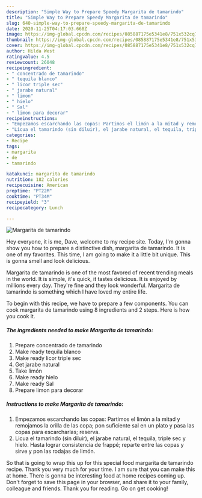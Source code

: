 ```yaml
---
description: "Simple Way to Prepare Speedy Margarita de tamarindo"
title: "Simple Way to Prepare Speedy Margarita de tamarindo"
slug: 640-simple-way-to-prepare-speedy-margarita-de-tamarindo
date: 2020-11-25T04:17:03.668Z
image: https://img-global.cpcdn.com/recipes/085887175e5341e8/751x532cq70/margarita-de-tamarindo-foto-principal.jpg
thumbnail: https://img-global.cpcdn.com/recipes/085887175e5341e8/751x532cq70/margarita-de-tamarindo-foto-principal.jpg
cover: https://img-global.cpcdn.com/recipes/085887175e5341e8/751x532cq70/margarita-de-tamarindo-foto-principal.jpg
author: Hilda West
ratingvalue: 4.5
reviewcount: 26048
recipeingredient:
- " concentrado de tamarindo"
- " tequila blanco"
- " licor triple sec"
- " jarabe natural"
- " limon"
- " hielo"
- " Sal"
- " limon para decorar"
recipeinstructions:
- "Empezamos escarchando las copas: Partimos el limón a la mitad y remojamos la orilla de las copa; pon suficiente sal en un plato y pasa las copas para escarcharlas; reserva."
- "Licua el tamarindo (sin diluir), el jarabe natural, el tequila, triple sec y hielo. Hasta lograr consistencia de frappé; reparte entre las copas y sirve y pon las rodajas de limón."
categories:
- Recipe
tags:
- margarita
- de
- tamarindo

katakunci: margarita de tamarindo 
nutrition: 182 calories
recipecuisine: American
preptime: "PT22M"
cooktime: "PT34M"
recipeyield: "3"
recipecategory: Lunch

---
```



![Margarita de tamarindo](https://img-global.cpcdn.com/recipes/085887175e5341e8/751x532cq70/margarita-de-tamarindo-foto-principal.jpg)

Hey everyone, it is me, Dave, welcome to my recipe site. Today, I'm gonna show you how to prepare a distinctive dish, margarita de tamarindo. It is one of my favorites. This time, I am going to make it a little bit unique. This is gonna smell and look delicious.

Margarita de tamarindo is one of the most favored of recent trending meals in the world. It is simple, it's quick, it tastes delicious. It is enjoyed by millions every day. They're fine and they look wonderful. Margarita de tamarindo is something which I have loved my entire life.




To begin with this recipe, we have to prepare a few components. You can cook margarita de tamarindo using 8 ingredients and 2 steps. Here is how you cook it.

<!--inarticleads1-->

##### The ingredients needed to make Margarita de tamarindo:

1. Prepare  concentrado de tamarindo
1. Make ready  tequila blanco
1. Make ready  licor triple sec
1. Get  jarabe natural
1. Take  limón
1. Make ready  hielo
1. Make ready  Sal
1. Prepare  limon para decorar




<!--inarticleads2-->

##### Instructions to make Margarita de tamarindo:

1. Empezamos escarchando las copas: Partimos el limón a la mitad y remojamos la orilla de las copa; pon suficiente sal en un plato y pasa las copas para escarcharlas; reserva.
1. Licua el tamarindo (sin diluir), el jarabe natural, el tequila, triple sec y hielo. Hasta lograr consistencia de frappé; reparte entre las copas y sirve y pon las rodajas de limón.




So that is going to wrap this up for this special food margarita de tamarindo recipe. Thank you very much for your time. I am sure that you can make this at home. There is gonna be interesting food at home recipes coming up. Don't forget to save this page in your browser, and share it to your family, colleague and friends. Thank you for reading. Go on get cooking!
